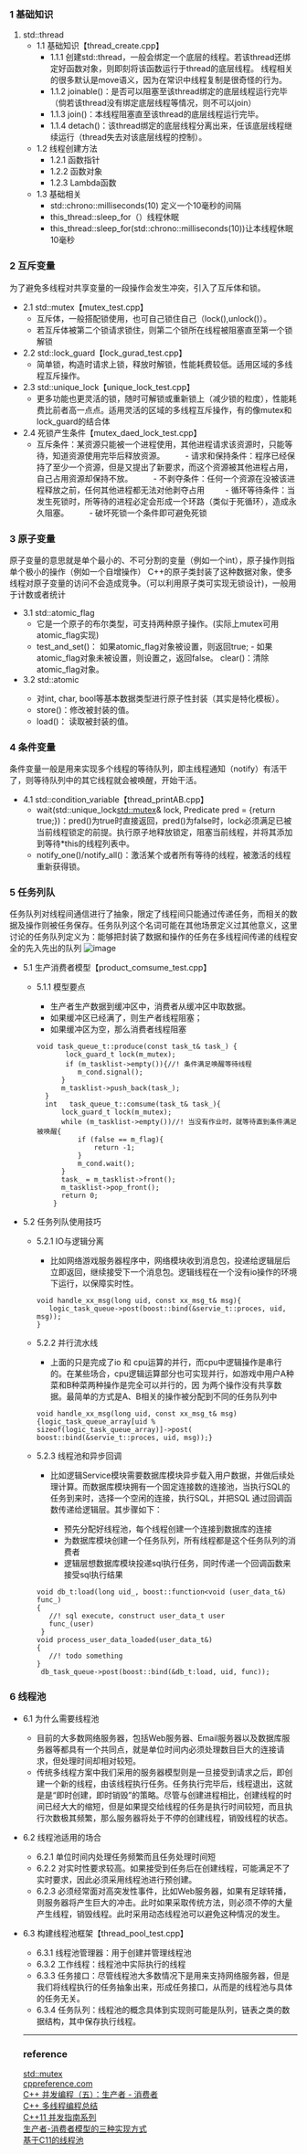 ### 1 基础知识
1. std::thread
   - 1.1 基础知识【thread_create.cpp】
     - 1.1.1 创建std::thread，一般会绑定一个底层的线程。若该thread还绑定好函数对象，则即刻将该函数运行于thread的底层线程。
线程相关的很多默认是move语义，因为在常识中线程复制是很奇怪的行为。
     - 1.1.2 joinable()：是否可以阻塞至该thread绑定的底层线程运行完毕（倘若该thread没有绑定底层线程等情况，则不可以join）
     - 1.1.3 join()：本线程阻塞直至该thread的底层线程运行完毕。
     - 1.1.4 detach()：该thread绑定的底层线程分离出来，任该底层线程继续运行（thread失去对该底层线程的控制）。
   - 1.2 线程创建方法
     - 1.2.1 函数指针
     - 1.2.2 函数对象
     - 1.2.3 Lambda函数
   - 1.3 基础相关
     - std::chrono::milliseconds(10) 定义一个10毫秒的间隔
     - this_thread::sleep_for（）线程休眠
     - this_thread::sleep_for(std::chrono::milliseconds(10))让本线程休眠10毫秒
### 2 互斥变量
   为了避免多线程对共享变量的一段操作会发生冲突，引入了互斥体和锁。
   - 2.1 std::mutex【mutex_test.cpp】
     - 互斥体，一般搭配锁使用，也可自己锁住自己（lock(),unlock()）。
     - 若互斥体被第二个锁请求锁住，则第二个锁所在线程被阻塞直至第一个锁解锁
   - 2.2 std::lock_guard【lock_gurad_test.cpp】
     - 简单锁，构造时请求上锁，释放时解锁，性能耗费较低。适用区域的多线程互斥操作。
   - 2.3 std::unique_lock【unique_lock_test.cpp】
     - 更多功能也更灵活的锁，随时可解锁或重新锁上（减少锁的粒度），性能耗费比前者高一点点。适用灵活的区域的多线程互斥操作，有的像mutex和lock_guard的结合体
   - 2.4 死锁产生条件【mutex_daed_lock_test.cpp】
      - 互斥条件：某资源只能被一个进程使用，其他进程请求该资源时，只能等待，知道资源使用完毕后释放资源。
　　  - 请求和保持条件：程序已经保持了至少一个资源，但是又提出了新要求，而这个资源被其他进程占用，自己占用资源却保持不放。
　　  - 不剥夺条件：任何一个资源在没被该进程释放之前，任何其他进程都无法对他剥夺占用 
　　  - 循环等待条件：当发生死锁时，所等待的进程必定会形成一个环路（类似于死循环），造成永久阻塞。
　　  - 破坏死锁一个条件即可避免死锁
### 3 原子变量
原子变量的意思就是单个最小的、不可分割的变量（例如一个int），原子操作则指单个极小的操作（例如一个自增操作）
C++的原子类封装了这种数据对象，使多线程对原子变量的访问不会造成竞争。（可以利用原子类可实现无锁设计)，一般用于计数或者统计
- 3.1 std::atomic_flag
  - 它是一个原子的布尔类型，可支持两种原子操作。(实际上mutex可用atomic_flag实现)
  - test_and_set()： 如果atomic_flag对象被设置，则返回true; - 如果atomic_flag对象未被设置，则设置之，返回false。
clear()：清除atomic_flag对象。
- 3.2 std::atomic<T> 
  - 对int, char, bool等基本数据类型进行原子性封装（其实是特化模板）。
  - store()：修改被封装的值。
  - load()： 读取被封装的值。
### 4 条件变量
  条件变量一般是用来实现多个线程的等待队列，即主线程通知（notify）有活干了，则等待队列中的其它线程就会被唤醒，开始干活。
   - 4.1 std::condition_variable【thread_printAB.cpp】
        - wait(std::unique_lock<std::mutex>& lock, Predicate pred = [](){return true;})：pred()为true时直接返回，pred()为false时，lock必须满足已被当前线程锁定的前提。执行原子地释放锁定，阻塞当前线程，并将其添加到等待*this的线程列表中。
        - notify_one()/notify_all()：激活某个或者所有等待的线程，被激活的线程重新获得锁。
### 5 任务列队
任务队列对线程间通信进行了抽象，限定了线程间只能通过传递任务，而相关的数据及操作则被任务保存。任务队列这个名词可能在其他场景定义过其他意义，这里讨论的任务队列定义为：能够把封装了数据和操作的任务在多线程间传递的线程安全的先入先出的队列
![image](15E63E96BBC941229725845377CE0B3F)
- 5.1 生产消费者模型【product_comsume_test.cpp】
  - 5.1.1 模型要点
    - 生产者生产数据到缓冲区中，消费者从缓冲区中取数据。
    - 如果缓冲区已经满了，则生产者线程阻塞；
    - 如果缓冲区为空，那么消费者线程阻塞
  
    ```
    void task_queue_t::produce(const task_t& task_) {
           lock_guard_t lock(m_mutex);
           if (m_tasklist->empty()){//! 条件满足唤醒等待线程
              m_cond.signal();
          }
          m_tasklist->push_back(task_);
      }
      int   task_queue_t::comsume(task_t& task_){
          lock_guard_t lock(m_mutex);
          while (m_tasklist->empty())//! 当没有作业时，就等待直到条件满足被唤醒{
              if (false == m_flag){
                  return -1;
              }
              m_cond.wait();
          }
          task_ = m_tasklist->front();
          m_tasklist->pop_front();
          return 0;
        }
    ```
- 5.2 任务列队使用技巧
  - 5.2.1 IO与逻辑分离
    - 比如网络游戏服务器程序中，网络模块收到消息包，投递给逻辑层后立即返回，继续接受下一个消息包。逻辑线程在一个没有io操作的环境下运行，以保障实时性。
    
    ```
    void handle_xx_msg(long uid, const xx_msg_t& msg){
       logic_task_queue->post(boost::bind(&servie_t::proces, uid, msg));
    }
    ```
  - 5.2.2 并行流水线
    - 上面的只是完成了io 和 cpu运算的并行，而cpu中逻辑操作是串行的。在某些场合，cpu逻辑运算部分也可实现并行，如游戏中用户A种菜和B种菜两种操作是完全可以并行的，因 为两个操作没有共享数据。最简单的方式是A、B相关的操作被分配到不同的任务队列中
    
    ```
    void handle_xx_msg(long uid, const xx_msg_t& msg) {logic_task_queue_array[uid %     sizeof(logic_task_queue_array)]->post( boost::bind(&servie_t::proces, uid, msg));}
    ```

  - 5.2.3 线程池和异步回调
    - 比如逻辑Service模块需要数据库模块异步载入用户数据，并做后续处理计算。而数据库模块拥有一个固定连接数的连接池，当执行SQL的任务到来时，选择一个空闲的连接，执行SQL，并把SQL 通过回调函数传递给逻辑层。其步骤如下：

       - 预先分配好线程池，每个线程创建一个连接到数据库的连接
       - 为数据库模块创建一个任务队列，所有线程都是这个任务队列的消费者
       - 逻辑层想数据库模块投递sql执行任务，同时传递一个回调函数来接受sql执行结果
      
    ```
    void db_t:load(long uid_, boost::function<void (user_data_t&) func_)
    {
       //! sql execute, construct user_data_t user
       func_(user)
     }
    void process_user_data_loaded(user_data_t&)
    {
       //! todo something
    }
     db_task_queue->post(boost::bind(&db_t:load, uid, func));
    ```
### 6 线程池
 - 6.1 为什么需要线程池
    - 目前的大多数网络服务器，包括Web服务器、Email服务器以及数据库服务器等都具有一个共同点，就是单位时间内必须处理数目巨大的连接请求，但处理时间却相对较短。   
   - 传统多线程方案中我们采用的服务器模型则是一旦接受到请求之后，即创建一个新的线程，由该线程执行任务。任务执行完毕后，线程退出，这就是是“即时创建，即时销毁”的策略。尽管与创建进程相比，创建线程的时间已经大大的缩短，但是如果提交给线程的任务是执行时间较短，而且执行次数极其频繁，那么服务器将处于不停的创建线程，销毁线程的状态。 
 - 6.2 线程池适用的场合
   -  6.2.1 单位时间内处理任务频繁而且任务处理时间短
   -  6.2.2 对实时性要求较高。如果接受到任务后在创建线程，可能满足不了实时要求，因此必须采用线程池进行预创建。
   -  6.2.3 必须经常面对高突发性事件，比如Web服务器，如果有足球转播，则服务器将产生巨大的冲击。此时如果采取传统方法，则必须不停的大量产生线程，销毁线程。此时采用动态线程池可以避免这种情况的发生。
 - 6.3 构建线程池框架【thread_pool_test.cpp】
   - 6.3.1 线程池管理器：用于创建并管理线程池
   - 6.3.2 工作线程：线程池中实际执行的线程
   - 6.3.3 任务接口：尽管线程池大多数情况下是用来支持网络服务器，但是我们将线程执行的任务抽象出来，形成任务接口，从而是的线程池与具体的任务无关。
   - 6.3.4 任务队列：线程池的概念具体到实现则可能是队列，链表之类的数据结构，其中保存执行线程。
   
   ---
   ### reference
   [std::mutex](http://www.cplusplus.com/reference/mutex/mutex/)   
   [cppreference.com](cppreference.com)   
   [C++ 并发编程（五）：生产者 - 消费者](https://segmentfault.com/a/1190000006703543)   
   [C++ 多线程编程总结](https://www.oschina.net/question/28_53992)   
   [C++11 并发指南系列](https://www.cnblogs.com/haippy/p/3284540.html)   
   [生产者-消费者模型的三种实现方式](https://www.cnblogs.com/twoheads/p/10137263.html)  
   [基于C11的线程池](http://www.cclk.cc/2017/11/14/c++/c++_threadpool/) 




